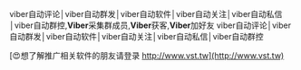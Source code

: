 viber自动评论│viber自动群发│viber自动软件│viber自动关注│viber自动私信│viber自动群控,**Viber**采集群成员,**Viber**获客,**Viber**加好友
viber自动评论│viber自动群发│viber自动软件│viber自动关注│viber自动私信│viber自动群控

[😍想了解推广相关软件的朋友请登录 http://www.vst.tw](http://www.vst.tw)



